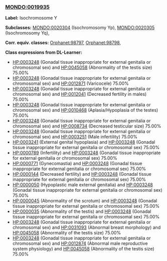 
### [MONDO:0019935](http://purl.obolibrary.org/obo/MONDO_0019935)
**Label:** Isochromosome Y

**Subclasses:** [MONDO:0020304](http://purl.obolibrary.org/obo/MONDO_0020304) (Isochromosomy Yp), [MONDO:0020305](http://purl.obolibrary.org/obo/MONDO_0020305) (Isochromosomy Yq), 

**Corr. equiv. classes:** [Orphanet:98797](http://www.orpha.net/ORDO/Orphanet_98797), [Orphanet:98798](http://www.orpha.net/ORDO/Orphanet_98798), 

**Class expressions from DL-Learner:**

- [HP:0003248](http://purl.obolibrary.org/obo/HP_0003248) (Gonadal tissue inappropriate for external genitalia or chromosomal sex) and [HP:0045058](http://purl.obolibrary.org/obo/HP_0045058) (Abnormality of the testis size) 75.00%
- [HP:0003248](http://purl.obolibrary.org/obo/HP_0003248) (Gonadal tissue inappropriate for external genitalia or chromosomal sex) and [HP:0012871](http://purl.obolibrary.org/obo/HP_0012871) (Varicocele) 75.00%
- [HP:0003248](http://purl.obolibrary.org/obo/HP_0003248) (Gonadal tissue inappropriate for external genitalia or chromosomal sex) and [HP:0012041](http://purl.obolibrary.org/obo/HP_0012041) (Decreased fertility in males) 75.00%
- [HP:0003248](http://purl.obolibrary.org/obo/HP_0003248) (Gonadal tissue inappropriate for external genitalia or chromosomal sex) and [HP:0010468](http://purl.obolibrary.org/obo/HP_0010468) (Aplasia/Hypoplasia of the testes) 75.00%
- [HP:0003248](http://purl.obolibrary.org/obo/HP_0003248) (Gonadal tissue inappropriate for external genitalia or chromosomal sex) and [HP:0008734](http://purl.obolibrary.org/obo/HP_0008734) (Decreased testicular size) 75.00%
- [HP:0003248](http://purl.obolibrary.org/obo/HP_0003248) (Gonadal tissue inappropriate for external genitalia or chromosomal sex) and [HP:0003251](http://purl.obolibrary.org/obo/HP_0003251) (Male infertility) 75.00%
- [HP:0003241](http://purl.obolibrary.org/obo/HP_0003241) (External genital hypoplasia) and [HP:0003248](http://purl.obolibrary.org/obo/HP_0003248) (Gonadal tissue inappropriate for external genitalia or chromosomal sex) 75.00%
- [HP:0000789](http://purl.obolibrary.org/obo/HP_0000789) (Infertility) and [HP:0003248](http://purl.obolibrary.org/obo/HP_0003248) (Gonadal tissue inappropriate for external genitalia or chromosomal sex) 75.00%
- [HP:0000771](http://purl.obolibrary.org/obo/HP_0000771) (Gynecomastia) and [HP:0003248](http://purl.obolibrary.org/obo/HP_0003248) (Gonadal tissue inappropriate for external genitalia or chromosomal sex) 75.00%
- [HP:0000144](http://purl.obolibrary.org/obo/HP_0000144) (Decreased fertility) and [HP:0003248](http://purl.obolibrary.org/obo/HP_0003248) (Gonadal tissue inappropriate for external genitalia or chromosomal sex) 75.00%
- [HP:0000050](http://purl.obolibrary.org/obo/HP_0000050) (Hypoplastic male external genitalia) and [HP:0003248](http://purl.obolibrary.org/obo/HP_0003248) (Gonadal tissue inappropriate for external genitalia or chromosomal sex) 75.00%
- [HP:0000045](http://purl.obolibrary.org/obo/HP_0000045) (Abnormality of the scrotum) and [HP:0003248](http://purl.obolibrary.org/obo/HP_0003248) (Gonadal tissue inappropriate for external genitalia or chromosomal sex) 75.00%
- [HP:0000035](http://purl.obolibrary.org/obo/HP_0000035) (Abnormality of the testis) and [HP:0003248](http://purl.obolibrary.org/obo/HP_0003248) (Gonadal tissue inappropriate for external genitalia or chromosomal sex) 75.00%
- [HP:0003248](http://purl.obolibrary.org/obo/HP_0003248) (Gonadal tissue inappropriate for external genitalia or chromosomal sex) and [HP:0031093](http://purl.obolibrary.org/obo/HP_0031093) (Abnormal breast morphology) and [HP:0045058](http://purl.obolibrary.org/obo/HP_0045058) (Abnormality of the testis size) 75.00%
- [HP:0003248](http://purl.obolibrary.org/obo/HP_0003248) (Gonadal tissue inappropriate for external genitalia or chromosomal sex) and [HP:0012874](http://purl.obolibrary.org/obo/HP_0012874) (Abnormal male reproductive system physiology) and [HP:0045058](http://purl.obolibrary.org/obo/HP_0045058) (Abnormality of the testis size) 75.00%


